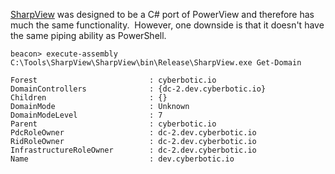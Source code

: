[SharpView](https://github.com/tevora-threat/SharpView) was designed to be a C# port of PowerView and therefore has much the same functionality.  However, one downside is that it doesn't have the same piping ability as PowerShell.
```
beacon> execute-assembly C:\Tools\SharpView\SharpView\bin\Release\SharpView.exe Get-Domain

Forest                         : cyberbotic.io
DomainControllers              : {dc-2.dev.cyberbotic.io}
Children                       : {}
DomainMode                     : Unknown
DomainModeLevel                : 7
Parent                         : cyberbotic.io
PdcRoleOwner                   : dc-2.dev.cyberbotic.io
RidRoleOwner                   : dc-2.dev.cyberbotic.io
InfrastructureRoleOwner        : dc-2.dev.cyberbotic.io
Name                           : dev.cyberbotic.io
```